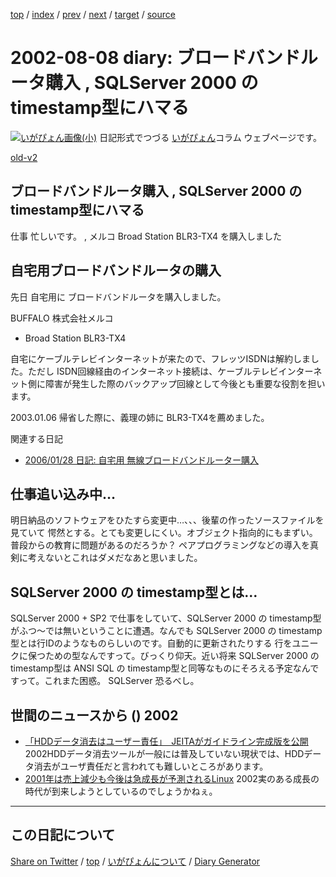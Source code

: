 [top](../index.html) 
 / [index](index.html) 
 / [prev](ig020807.html) 
 / [next](ig020809.html) 
 / [target](https://igapyon.github.io/diary/2002/ig020808.html) 
 / [source](https://github.com/igapyon/diary/blob/gh-pages/2002/ig020808.src.md) 

2002-08-08 diary: ブロードバンドルータ購入 , SQLServer 2000 の timestamp型にハマる
=====================================================================================================
[![いがぴょん画像(小)](https://igapyon.github.io/diary/images/iga200306s.jpg "いがぴょん")](https://igapyon.github.io/diary/memo/memoigapyon.html) 日記形式でつづる [いがぴょん](https://igapyon.github.io/diary/memo/memoigapyon.html)コラム ウェブページです。

[old-v2](ig020808-orig.html)

## ブロードバンドルータ購入 , SQLServer 2000 の timestamp型にハマる

仕事 忙しいです。 , メルコ Broad Station BLR3-TX4 を購入しました


## 自宅用ブロードバンドルータの購入

先日 自宅用に ブロードバンドルータを購入しました。

BUFFALO 株式会社メルコ

* Broad Station BLR3-TX4

自宅にケーブルテレビインターネットが来たので、フレッツISDNは解約しました。ただし
ISDN回線経由のインターネット接続は、ケーブルテレビインターネット側に障害が発生した際のバックアップ回線として今後とも重要な役割を担います。

2003.01.06 帰省した際に、義理の姉に BLR3-TX4を薦めました。

関連する日記

* [2006/01/28 日記: 自宅用 無線ブロードバンドルーター購入](../2006/ig060128.html)

## 仕事追い込み中…

明日納品のソフトウェアをひたすら変更中…、、、後輩の作ったソースファイルを見ていて 愕然とする。とても変更しにくい。オブジェクト指向的にもまずい。普段からの教育に問題があるのだろうか？ ペアプログラミングなどの導入を真剣に考えないとこれはダメだなあと思いました。

## SQLServer 2000 の timestamp型とは…

SQLServer 2000 + SP2 で仕事をしていて、SQLServer 2000 の timestamp型がふつ～では無いということに遭遇。なんでも SQLServer 2000 の timestamp型とは行IDのようなものらしいのです。自動的に更新されたりする 行をユニークに保つための型なんですって。びっくり仰天。近い将来 SQLServer 2000 の timestamp型は ANSI SQL の timestamp型と同等なものにそろえる予定なんですって。これまた困惑。
SQLServer 恐るべし。

## 世間のニュースから () 2002

* [「HDDデータ消去はユーザー責任」　JEITAがガイドライン完成版を公開](http://www.zdnet.co.jp/news/0208/07/njbt_13.html)  2002HDDデータ消去ツールが一般には普及していない現状では、HDDデータ消去がユーザ責任だと言われても難しいところがあります。
* [2001年は売上減少も今後は急成長が予測されるLinux](http://www.zdnet.co.jp/news/0208/08/nebt_03.html)  2002実のある成長の時代が到来しようとしているのでしょうかねぇ。


----------------------------------------------------------------------------------------------------

## この日記について

[Share on Twitter](https://twitter.com/intent/tweet?hashtags=igapyon%2Cdiary%2C%E3%81%84%E3%81%8C%E3%81%B4%E3%82%87%E3%82%93&text=%E3%83%96%E3%83%AD%E3%83%BC%E3%83%89%E3%83%90%E3%83%B3%E3%83%89%E3%83%AB%E3%83%BC%E3%82%BF%E8%B3%BC%E5%85%A5+%2C+SQLServer+2000+%E3%81%AE+timestamp%E5%9E%8B%E3%81%AB%E3%83%8F%E3%83%9E%E3%82%8B&url=https%3A%2F%2Figapyon.github.io%2Fdiary%2F2002%2Fig020808.html) / [top](../index.html) / [いがぴょんについて](https://igapyon.github.io/diary/memo/memoigapyon.html) / [Diary Generator](https://github.com/igapyon/igapyonv3)
